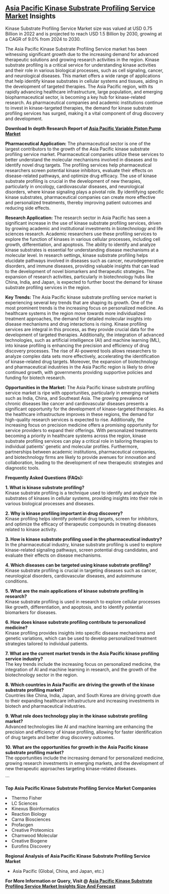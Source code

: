 <h2><a href="https://www.verifiedmarketreports.com/download-sample/?rid=463890&amp;utm_source=Github-Feb&amp;utm_medium=219" target="_blank">Asia Pacific Kinase Substrate Profiling Service Market</a> Insights</h2><p>Kinase Substrate Profiling Service Market size was valued at USD 0.75 Billion in 2022 and is projected to reach USD 1.5 Billion by 2030, growing at a CAGR of 9.0% from 2024 to 2030.</p><p><p>The Asia Pacific Kinase Substrate Profiling Service market has been witnessing significant growth due to the increasing demand for advanced therapeutic solutions and growing research activities in the region. Kinase substrate profiling is a critical service for understanding kinase activities and their role in various biological processes, such as cell signaling, cancer, and neurological diseases. This market offers a wide range of applications that help identify kinase substrates in cellular systems and tissues, aiding in the development of targeted therapies. The Asia Pacific region, with its rapidly advancing healthcare infrastructure, large population, and emerging biopharmaceutical sector, is becoming a key hub for kinase-related research. As pharmaceutical companies and academic institutions continue to invest in kinase-targeted therapies, the demand for kinase substrate profiling services has surged, making it a vital component of drug discovery and development. <p><strong>Download In depth Research Report of <a href="https://www.verifiedmarketreports.com/download-sample/?rid=236118&amp;utm_source=Pulse-Dec&amp;utm_medium=219" target="_blank">Asia Pacific Variable Piston Pump Market</a></strong></p></p> <p><strong>Pharmaceutical Application:</strong> The pharmaceutical sector is one of the largest contributors to the growth of the Asia Pacific kinase substrate profiling service market. Pharmaceutical companies utilize these services to better understand the molecular mechanisms involved in diseases and to identify novel drug targets. The profiling services help pharmaceutical researchers screen potential kinase inhibitors, evaluate their effects on disease-related pathways, and optimize drug efficacy. The use of kinase substrate profiling is crucial in the development of new therapies, particularly in oncology, cardiovascular diseases, and neurological disorders, where kinase signaling plays a pivotal role. By identifying specific kinase substrates, pharmaceutical companies can create more effective and personalized treatments, thereby improving patient outcomes and reducing side effects. <p><strong>Research Application:</strong> The research sector in Asia Pacific has seen a significant increase in the use of kinase substrate profiling services, driven by growing academic and institutional investments in biotechnology and life sciences research. Academic researchers use these profiling services to explore the function of kinases in various cellular processes, including cell growth, differentiation, and apoptosis. The ability to identify and analyze kinase substrates is essential for understanding disease mechanisms at a molecular level. In research settings, kinase substrate profiling helps elucidate pathways involved in diseases such as cancer, neurodegenerative disorders, and immune diseases, providing valuable insights that can lead to the development of novel biomarkers and therapeutic strategies. The expansion of research activities, particularly in biotechnology hubs like China, India, and Japan, is expected to further boost the demand for kinase substrate profiling services in the region. <p><strong>Key Trends:</strong> The Asia Pacific kinase substrate profiling service market is experiencing several key trends that are shaping its growth. One of the most prominent trends is the increasing focus on personalized medicine. As healthcare systems in the region move towards more individualized treatment approaches, the demand for detailed molecular insights into disease mechanisms and drug interactions is rising. Kinase profiling services are integral in this process, as they provide crucial data for the development of targeted therapies. Additionally, the integration of advanced technologies, such as artificial intelligence (AI) and machine learning (ML), into kinase profiling is enhancing the precision and efficiency of drug discovery processes. The rise of AI-powered tools allows researchers to analyze complex data sets more effectively, accelerating the identification of kinase-related drug targets. Moreover, the expansion of biotechnology and pharmaceutical industries in the Asia Pacific region is likely to drive continued growth, with governments providing supportive policies and funding for biotech research. <p><strong>Opportunities in the Market:</strong> The Asia Pacific kinase substrate profiling service market is ripe with opportunities, particularly in emerging markets such as India, China, and Southeast Asia. The growing prevalence of chronic diseases like cancer and cardiovascular diseases presents a significant opportunity for the development of kinase-targeted therapies. As the healthcare infrastructure improves in these regions, the demand for high-quality research services is expected to rise. Additionally, the increasing focus on precision medicine offers a promising opportunity for service providers to expand their offerings. With personalized treatments becoming a priority in healthcare systems across the region, kinase substrate profiling services can play a critical role in tailoring therapies to individual patients' genetic and molecular profiles. Furthermore, partnerships between academic institutions, pharmaceutical companies, and biotechnology firms are likely to provide avenues for innovation and collaboration, leading to the development of new therapeutic strategies and diagnostic tools. <p><strong>Frequently Asked Questions (FAQs):</strong></p> <p><strong>1. What is kinase substrate profiling?</strong><br>Kinase substrate profiling is a technique used to identify and analyze the substrates of kinases in cellular systems, providing insights into their role in various biological processes and diseases.</p> <p><strong>2. Why is kinase profiling important in drug discovery?</strong><br>Kinase profiling helps identify potential drug targets, screen for inhibitors, and optimize the efficacy of therapeutic compounds in treating diseases related to kinase activity.</p> <p><strong>3. How is kinase substrate profiling used in the pharmaceutical industry?</strong><br>In the pharmaceutical industry, kinase substrate profiling is used to explore kinase-related signaling pathways, screen potential drug candidates, and evaluate their effects on disease mechanisms.</p> <p><strong>4. Which diseases can be targeted using kinase substrate profiling?</strong><br>Kinase substrate profiling is crucial in targeting diseases such as cancer, neurological disorders, cardiovascular diseases, and autoimmune conditions.</p> <p><strong>5. What are the main applications of kinase substrate profiling in research?</strong><br>Kinase substrate profiling is used in research to explore cellular processes like growth, differentiation, and apoptosis, and to identify potential biomarkers for diseases.</p> <p><strong>6. How does kinase substrate profiling contribute to personalized medicine?</strong><br>Kinase profiling provides insights into specific disease mechanisms and genetic variations, which can be used to develop personalized treatment strategies tailored to individual patients.</p> <p><strong>7. What are the current market trends in the Asia Pacific kinase profiling service industry?</strong><br>The key trends include the increasing focus on personalized medicine, the integration of AI and machine learning in research, and the growth of the biotechnology sector in the region.</p> <p><strong>8. Which countries in Asia Pacific are driving the growth of the kinase substrate profiling market?</strong><br>Countries like China, India, Japan, and South Korea are driving growth due to their expanding healthcare infrastructure and increasing investments in biotech and pharmaceutical industries.</p> <p><strong>9. What role does technology play in the kinase substrate profiling market?</strong><br>Advanced technologies like AI and machine learning are enhancing the precision and efficiency of kinase profiling, allowing for faster identification of drug targets and better drug discovery outcomes.</p> <p><strong>10. What are the opportunities for growth in the Asia Pacific kinase substrate profiling market?</strong><br>The opportunities include the increasing demand for personalized medicine, growing research investments in emerging markets, and the development of new therapeutic approaches targeting kinase-related diseases.</p> ```</p><p><strong>Top Asia Pacific Kinase Substrate Profiling Service Market Companies</strong></p><div data-test-id=""><p><li>Thermo Fisher</li><li> LC Sciences</li><li> Kinexus Bioinformatics</li><li> Reaction Biology</li><li> Carna Biosciences</li><li> Profacgen</li><li> Creative Proteomics</li><li> Charnwood Molecular</li><li> Creative Biogene</li><li> Eurofins Discovery</li></p><div><strong>Regional Analysis of&nbsp;Asia Pacific Kinase Substrate Profiling Service Market</strong></div><ul><li dir="ltr"><p dir="ltr">Asia Pacific (Global, China, and Japan, etc.)</p></li></ul><p><strong>For More Information or Query, Visit @&nbsp;</strong><strong><a href="https://www.verifiedmarketreports.com/product/kinase-substrate-profiling-service-market/?utm_source=Github-Feb&amp;utm_medium=219" target="_blank">Asia Pacific Kinase Substrate Profiling Service Market Insights Size And Forecast</a></strong></p></div><h2>&nbsp;</h2><div data-test-id="">&nbsp;</div>
